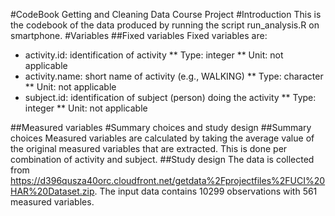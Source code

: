 #CodeBook Getting and Cleaning Data Course Project
#Introduction
This is the codebook of the data produced by running the script run_analysis.R on smartphone. 
#Variables
##Fixed variables
Fixed variables are:
* activity.id: identification of activity
  ** Type: integer
  ** Unit: not applicable
* activity.name: short name of activity (e.g., WALKING)
  ** Type: character
  ** Unit: not applicable
* subject.id: identification of subject (person) doing the activity
  ** Type: integer
  ** Unit: not applicable

##Measured variables
#Summary choices and study design
##Summary choices
Measured variables are calculated by taking the average value of the original measured variables that are extracted.
This is done per combination of activity and subject.
##Study design
The data is collected from https://d396qusza40orc.cloudfront.net/getdata%2Fprojectfiles%2FUCI%20HAR%20Dataset.zip.
The input data contains 10299 observations with 561 measured variables.


